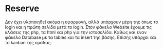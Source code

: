 # Reserve

Δεν έχει υλοποιηθεί ακόμα η εφαρμογή, αλλά υπάρχουν μέρη της όπως το login και η πρώτη σελίδα μετά το login. Στον φάκελο Website έχουμε τις κλάσεις της php, τα html και php για την ιστοσελίδα. Καθώς και έναν φάκελο Database με τα tables και τα insert της βάσης. Επίσης υπάρχει και το kanban της ομάδας.